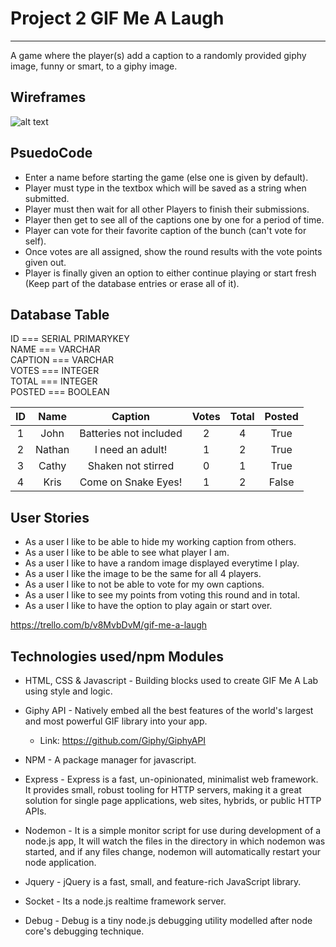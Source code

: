 # Project 2 GIF Me A Laugh
-----------------------
A game where the player(s) add a caption to a randomly provided giphy image, funny or smart, to a giphy image.

## Wireframes
![alt text](https://git.generalassemb.ly/Yamil/Project-2/blob/master/wireframes.JPG)

## PsuedoCode
* Enter a name before starting the game (else one is given by default).
* Player must type in the textbox which will be saved as a string when submitted.
* Player must then wait for all other Players to finish their submissions.
* Player then get to see all of the captions one by one for a period of time.
* Player can vote for their favorite caption of the bunch (can't vote for self).
* Once votes are all assigned, show the round results with the vote points given out.
* Player is finally given an option to either continue playing or start fresh (Keep part of the database entries or erase all of it).

## Database Table

ID === SERIAL PRIMARYKEY 		</br>
NAME === VARCHAR			</br>
CAPTION === VARCHAR			</br>
VOTES === INTEGER			</br>
TOTAL === INTEGER			</br>
POSTED === BOOLEAN			</br>

| ID |  Name  | Caption                | Votes | Total | Posted |
|:--:|:------:|:----------------------:|:-----:|:-----:|:------:|
|  1 | John   | Batteries not included |   2   |   4   |  True  |
|  2 | Nathan | I need an adult!       |   1   |   2   |  True  |
|  3 | Cathy  | Shaken not stirred     |   0   |   1   |  True  |
|  4 | Kris   | Come on Snake Eyes!    |   1   |   2   |  False |

## User Stories
* As a user I like to be able to hide my working caption from others.
* As a user I like to be able to see what player I am.
* As a user I like to have a random image displayed everytime I play.
* As a user I like the image to be the same for all 4 players.
* As a user I like to not be able to vote for my own captions.
* As a user I like to see my points from voting this round and in total.
* As a user I like to have the option to play again or start over.		

https://trello.com/b/v8MvbDvM/gif-me-a-laugh

## Technologies used/npm Modules
* HTML, CSS & Javascript - Building blocks used to create GIF Me A Lab using style and logic.

* Giphy API - Natively embed all the best features of the world's largest and most powerful GIF library into your app.
	* Link: https://github.com/Giphy/GiphyAPI

* NPM - A package manager for javascript.

* Express - Express is a fast, un-opinionated, minimalist web framework. It provides small, robust tooling for HTTP servers, making it a great solution for single page applications, web sites, hybrids, or public HTTP APIs.

* Nodemon - It is a simple monitor script for use during development of a node.js app, It will watch the files in the directory in which nodemon was started, and if any files change, nodemon will automatically restart your node application.

* Jquery - jQuery is a fast, small, and feature-rich JavaScript library.

* Socket - Its a node.js realtime framework server.

* Debug - Debug is a tiny node.js debugging utility modelled after node core's debugging technique.
